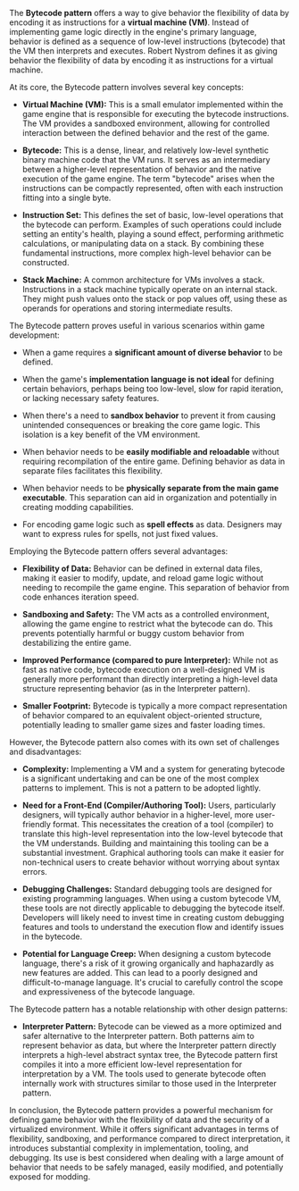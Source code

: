 The **Bytecode pattern** offers a way to give behavior the flexibility of data by encoding it as instructions for a **virtual machine (VM)**. Instead of implementing game logic directly in the engine's primary language, behavior is defined as a sequence of low-level instructions (bytecode) that the VM then interprets and executes. Robert Nystrom defines it as giving behavior the flexibility of data by encoding it as instructions for a virtual machine.

At its core, the Bytecode pattern involves several key concepts:


- **Virtual Machine (VM):** This is a small emulator implemented within the game engine that is responsible for executing the bytecode instructions. The VM provides a sandboxed environment, allowing for controlled interaction between the defined behavior and the rest of the game.

- **Bytecode:** This is a dense, linear, and relatively low-level synthetic binary machine code that the VM runs. It serves as an intermediary between a higher-level representation of behavior and the native execution of the game engine. The term "bytecode" arises when the instructions can be compactly represented, often with each instruction fitting into a single byte.

- **Instruction Set:** This defines the set of basic, low-level operations that the bytecode can perform. Examples of such operations could include setting an entity's health, playing a sound effect, performing arithmetic calculations, or manipulating data on a stack. By combining these fundamental instructions, more complex high-level behavior can be constructed.

- **Stack Machine:** A common architecture for VMs involves a stack. Instructions in a stack machine typically operate on an internal stack. They might push values onto the stack or pop values off, using these as operands for operations and storing intermediate results.

The Bytecode pattern proves useful in various scenarios within game development:


- When a game requires a **significant amount of diverse behavior** to be defined.

- When the game's **implementation language is not ideal** for defining certain behaviors, perhaps being too low-level, slow for rapid iteration, or lacking necessary safety features.

- When there's a need to **sandbox behavior** to prevent it from causing unintended consequences or breaking the core game logic. This isolation is a key benefit of the VM environment.

- When behavior needs to be **easily modifiable and reloadable** without requiring recompilation of the entire game. Defining behavior as data in separate files facilitates this flexibility.

- When behavior needs to be **physically separate from the main game executable**. This separation can aid in organization and potentially in creating modding capabilities.

- For encoding game logic such as **spell effects** as data. Designers may want to express rules for spells, not just fixed values.

Employing the Bytecode pattern offers several advantages:


- **Flexibility of Data:** Behavior can be defined in external data files, making it easier to modify, update, and reload game logic without needing to recompile the game engine. This separation of behavior from code enhances iteration speed.

- **Sandboxing and Safety:** The VM acts as a controlled environment, allowing the game engine to restrict what the bytecode can do. This prevents potentially harmful or buggy custom behavior from destabilizing the entire game.

- **Improved Performance (compared to pure Interpreter):** While not as fast as native code, bytecode execution on a well-designed VM is generally more performant than directly interpreting a high-level data structure representing behavior (as in the Interpreter pattern).

- **Smaller Footprint:** Bytecode is typically a more compact representation of behavior compared to an equivalent object-oriented structure, potentially leading to smaller game sizes and faster loading times.

However, the Bytecode pattern also comes with its own set of challenges and disadvantages:


- **Complexity:** Implementing a VM and a system for generating bytecode is a significant undertaking and can be one of the most complex patterns to implement. This is not a pattern to be adopted lightly.

- **Need for a Front-End (Compiler/Authoring Tool):** Users, particularly designers, will typically author behavior in a higher-level, more user-friendly format. This necessitates the creation of a tool (compiler) to translate this high-level representation into the low-level bytecode that the VM understands. Building and maintaining this tooling can be a substantial investment. Graphical authoring tools can make it easier for non-technical users to create behavior without worrying about syntax errors.

- **Debugging Challenges:** Standard debugging tools are designed for existing programming languages. When using a custom bytecode VM, these tools are not directly applicable to debugging the bytecode itself. Developers will likely need to invest time in creating custom debugging features and tools to understand the execution flow and identify issues in the bytecode.

- **Potential for Language Creep:** When designing a custom bytecode language, there's a risk of it growing organically and haphazardly as new features are added. This can lead to a poorly designed and difficult-to-manage language. It's crucial to carefully control the scope and expressiveness of the bytecode language.

The Bytecode pattern has a notable relationship with other design patterns:


- **Interpreter Pattern:** Bytecode can be viewed as a more optimized and safer alternative to the Interpreter pattern. Both patterns aim to represent behavior as data, but where the Interpreter pattern directly interprets a high-level abstract syntax tree, the Bytecode pattern first compiles it into a more efficient low-level representation for interpretation by a VM. The tools used to generate bytecode often internally work with structures similar to those used in the Interpreter pattern.

In conclusion, the Bytecode pattern provides a powerful mechanism for defining game behavior with the flexibility of data and the security of a virtualized environment. While it offers significant advantages in terms of flexibility, sandboxing, and performance compared to direct interpretation, it introduces substantial complexity in implementation, tooling, and debugging. Its use is best considered when dealing with a large amount of behavior that needs to be safely managed, easily modified, and potentially exposed for modding.
